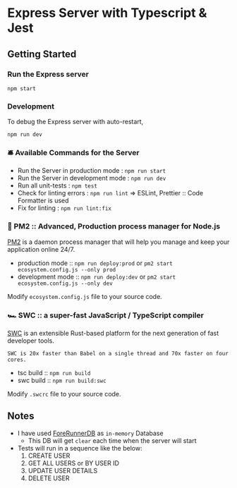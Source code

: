 # Express Server with Typescript & Jest

## Getting Started

### Run the Express server
```
npm start
```

### Development

To debug the Express server with auto-restart,
```
npm run dev
```

### 🛎 Available Commands for the Server

- Run the Server in production mode : `npm run start`
- Run the Server in development mode : `npm run dev`
- Run all unit-tests : `npm test`
- Check for linting errors : `npm run lint` => ESLint, Prettier :: Code Formatter is used
- Fix for linting : `npm run lint:fix`

### 🔮 PM2 :: Advanced, Production process manager for Node.js

[PM2](https://pm2.keymetrics.io/) is a daemon process manager that will help you manage and keep your application online 24/7.

- production mode :: `npm run deploy:prod` or `pm2 start ecosystem.config.js --only prod`
- development mode :: `npm run deploy:dev` or `pm2 start ecosystem.config.js --only dev`

Modify `ecosystem.config.js` file to your source code.

### 🏎 SWC :: a super-fast JavaScript / TypeScript compiler

[SWC](https://swc.rs/) is an extensible Rust-based platform for the next generation of fast developer tools.

`SWC is 20x faster than Babel on a single thread and 70x faster on four cores.`

- tsc build :: `npm run build`
- swc build :: `npm run build:swc`

Modify `.swcrc` file to your source code.


## Notes

- I have used [ForeRunnerDB](https://www.npmjs.com/package/forerunnerdb) as `in-memory` Database
  - This DB will get `clear` each time when the server will start
- Tests will run in a sequence like the below:
  1. CREATE USER
  2. GET ALL USERS or BY USER ID
  3. UPDATE USER DETAILS
  4. DELETE USER

